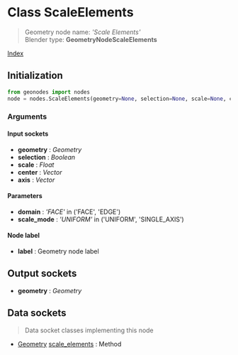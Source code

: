 
# Class ScaleElements

> Geometry node name: _'Scale Elements'_<br>Blender type:  **GeometryNodeScaleElements**


[Index](/docs/index.md)

## Initialization


```python
from geonodes import nodes
node = nodes.ScaleElements(geometry=None, selection=None, scale=None, center=None, axis=None, domain='FACE', scale_mode='UNIFORM', label=None)
```


### Arguments


#### Input sockets



- **geometry** : _Geometry_
- **selection** : _Boolean_
- **scale** : _Float_
- **center** : _Vector_
- **axis** : _Vector_



#### Parameters



- **domain** : _'FACE'_ in ('FACE', 'EDGE')
- **scale_mode** : _'UNIFORM'_ in ('UNIFORM', 'SINGLE_AXIS')



#### Node label



- **label** : Geometry node label



## Output sockets



- **geometry** : _Geometry_



## Data sockets

> Data socket classes implementing this node




- [Geometry](../sockets/Geometry.md) [scale_elements](../sockets/Geometry.md#scale_elements) : Method


